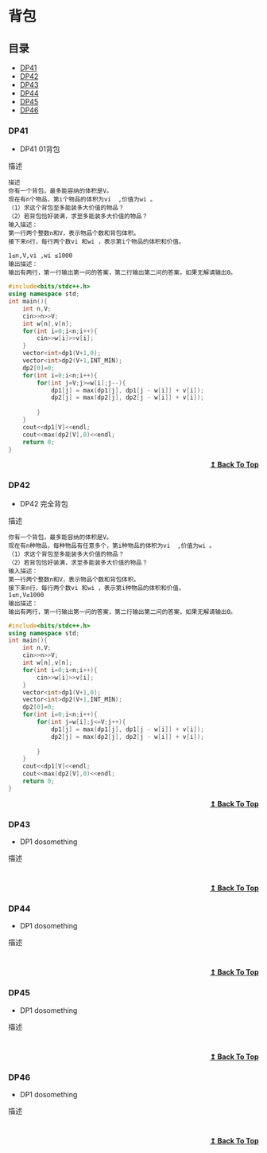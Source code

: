 # 背包

## 目录

- [DP41](#DP41)
- [DP42](#DP42)
- [DP43](#DP43)
- [DP44](#DP44)
- [DP45](#DP45)
- [DP46](#DP46)



### DP41
* DP41 01背包

描述
```
描述
你有一个背包，最多能容纳的体积是V。
现在有n个物品，第i个物品的体积为vi  ,价值为wi 。
（1）求这个背包至多能装多大价值的物品？
（2）若背包恰好装满，求至多能装多大价值的物品？
输入描述：
第一行两个整数n和V，表示物品个数和背包体积。
接下来n行，每行两个数vi 和wi ，表示第i个物品的体积和价值。

1≤n,V,vi ,wi ≤1000
输出描述：
输出有两行，第一行输出第一问的答案，第二行输出第二问的答案，如果无解请输出0。
```
<!-- ![img]() -->
```cpp
#include<bits/stdc++.h>
using namespace std;
int main(){
    int n,V;
    cin>>n>>V;
    int w[n],v[n];
    for(int i=0;i<n;i++){
        cin>>w[i]>>v[i];
    }
    vector<int>dp1(V+1,0);
    vector<int>dp2(V+1,INT_MIN);
    dp2[0]=0;
    for(int i=0;i<n;i++){
        for(int j=V;j>=w[i];j--){
            dp1[j] = max(dp1[j], dp1[j - w[i]] + v[i]);
            dp2[j] = max(dp2[j], dp2[j - w[i]] + v[i]);
            
        }
    }
    cout<<dp1[V]<<endl;
    cout<<max(dp2[V],0)<<endl;
    return 0;
}
```

<div align="right">
    <b><a href="#目录">↥ Back To Top</a></b>
</div>


### DP42
* DP42 完全背包

描述
```
你有一个背包，最多能容纳的体积是V。
现在有n种物品，每种物品有任意多个，第i种物品的体积为vi  ,价值为wi 。
（1）求这个背包至多能装多大价值的物品？
（2）若背包恰好装满，求至多能装多大价值的物品？
输入描述：
第一行两个整数n和V，表示物品个数和背包体积。
接下来n行，每行两个数vi 和wi ，表示第i种物品的体积和价值。
1≤n,V≤1000
输出描述：
输出有两行，第一行输出第一问的答案，第二行输出第二问的答案，如果无解请输出0。
```
<!-- ![img]() -->
```cpp
#include<bits/stdc++.h>
using namespace std;
int main(){
    int n,V;
    cin>>n>>V;
    int w[n],v[n];
    for(int i=0;i<n;i++){
        cin>>w[i]>>v[i];
    }
    vector<int>dp1(V+1,0);
    vector<int>dp2(V+1,INT_MIN);
    dp2[0]=0;
    for(int i=0;i<n;i++){
        for(int j=w[i];j<=V;j++){
            dp1[j] = max(dp1[j], dp1[j - w[i]] + v[i]);
            dp2[j] = max(dp2[j], dp2[j - w[i]] + v[i]);
            
        }
    }
    cout<<dp1[V]<<endl;
    cout<<max(dp2[V],0)<<endl;
    return 0;
}
```

<div align="right">
    <b><a href="#目录">↥ Back To Top</a></b>
</div>


### DP43
* DP1 dosomething

描述
```

```
<!-- ![img]() -->
```cpp

```

<div align="right">
    <b><a href="#目录">↥ Back To Top</a></b>
</div>


### DP44
* DP1 dosomething

描述
```

```
<!-- ![img]() -->
```cpp

```

<div align="right">
    <b><a href="#目录">↥ Back To Top</a></b>
</div>


### DP45
* DP1 dosomething

描述
```

```
<!-- ![img]() -->
```cpp

```

<div align="right">
    <b><a href="#目录">↥ Back To Top</a></b>
</div>


### DP46
* DP1 dosomething

描述
```

```
<!-- ![img]() -->
```cpp

```

<div align="right">
    <b><a href="#目录">↥ Back To Top</a></b>
</div>

